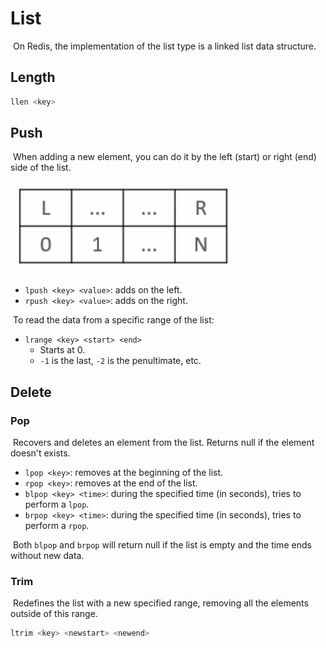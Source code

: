 # List

​	On Redis, the implementation of the list type is a linked list data structure.

## Length

```bash
llen <key>
```

## Push

​	When adding a new element, you can do it by the left (start) or right (end) side of the list.

![image-20220321011129434](images/image-20220321011129434.png)

- `lpush <key> <value>`: adds on the left.
- `rpush <key> <value>`: adds on the right.

​	To read the data from a specific range of the list:

- `lrange <key> <start> <end>`
  - Starts at 0.
  - `-1` is the last, `-2` is the penultimate, etc.

## Delete

### Pop

​	Recovers and deletes an element from the list. Returns null if the element doesn't exists.

- `lpop <key>`: removes at the beginning of the list.
- `rpop <key>`: removes at the end of the list.
- `blpop <key> <time>`: during the specified time (in seconds), tries to perform a `lpop`.
- `brpop <key> <time>`: during the specified time (in seconds), tries to perform a `rpop`.

​	Both `blpop` and `brpop` will return null if the list is empty and the time ends without new data.

### Trim

​	Redefines the list with a new specified range, removing all the elements outside of this range.

```bash
ltrim <key> <newstart> <newend>
```

